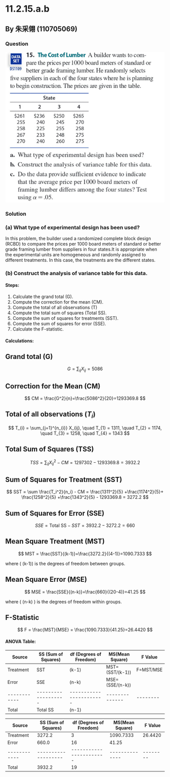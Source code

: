 # 11.2.15.a.b

## By 朱采翎 (110705069)

### Question
![image](https://github.com/HWTeng-Course/202402-Statistics/blob/main/Images/ECE52030-3666-4B14-BF18-7C5F08E41914.jpg)

### Solution

### (a) What type of experimental design has been used?

In this problem, the builder used a randomized complete block design (RCBD) to compare the prices per 1000 board meters of standard or better grade framing lumber from suppliers in four states.It is appropriate when the experimental units are homogeneous and randomly assigned to different treatments. In this case, the treatments are the different states.

### (b) Construct the analysis of variance table for this data.

#### Steps:

1. Calculate the grand total (G).
2. Compute the correction for the mean (CM).
3. Compute the total of all observations (T)
4. Compute the total sum of squares (Total SS).
5. Compute the sum of squares for treatments (SST).
6. Compute the sum of squares for error (SSE).
7. Calculate the F-statistic.

#### Calculations:

## Grand total (G)

$$
G = \sum_{ij} X_{ij}=5086
$$

## Correction for the Mean (CM)

$$
CM = \frac{G^2}{n}=\frac{5086^2}{20}=1293369.8
$$

## Total of all observations ($T_i$)

$$
T_{i} = \sum_{j=1}^{n_{i}} X_{ij}, \quad T_{1} = 1311, \quad T_{2} = 1174, \quad T_{3} = 1258, \quad T_{4} = 1343
$$


## Total Sum of Squares (TSS)

$$
TSS = \sum_{ij} X_{ij}^2 - CM = 1297302 - 1293369.8 = 3932.2
$$

## Sum of Squares for Treatment (SST)

$$
SST =  \sum \frac{T_i^2}{n_i} - CM = \frac{1311^2}{5} +\frac{1174^2}{5}+ \frac{1258^2}{5} +\frac{1343^2}{5} - 1293369.8 = 3272.2
$$

## Sum of Squares for Error (SSE)

$$
SSE = \text{Total SS} - SST = 3932.2-3272.2 =660
$$

## Mean Square Treatment (MST)

$$
MST = \frac{SST}{(k-1)}=\frac{3272.2}{(4-1)}=1090.7333
$$

where \( (k-1)) is the degrees of freedom between groups.

## Mean Square Error (MSE)

$$
MSE = \frac{SSE}{(n-k)}=\frac{660}{(20-4)}=41.25
$$

where \( (n-k) \) is the degrees of freedom within groups.

## F-Statistic

$$
F = \frac{MST}{MSE} = \frac{1090.7333}{41.25}=26.4420
$$

#### ANOVA Table:

| Source       | SS (Sum of Squares) | df (Degrees of Freedom) | MS(Mean Square)| F Value  |
| ------------ | ------------------- | ----------------------- | -------------- | -------  |
| Treatment    | SST                 | (k-1)                   | MST=(SST/(k-1))|F=MST/MSE |
| Error        | SSE                 | (n-k)                   | MSE=(SSE/(n-k))|          |
| ------------ | ------------------- | ----------------------- | -------------- | -------- |
| Total        | Total SS            | (n-1)                   |                |          |

| Source       | SS (Sum of Squares) | df (Degrees of Freedom) | MS(Mean Square)| F Value  |
| ------------ | ------------------- | ----------------------- | -------------- | -------  |
| Treatment    | 3272.2              | 3                       | 1090.7333      |26.4420   |
| Error        | 660.0               | 16                      | 41.25          |          |
| ------------ | ------------------- | ----------------------- | -------------- | -------- |
| Total        | 3932.2              | 19                      |                |      
